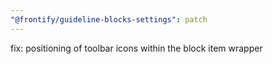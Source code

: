 ```yaml
---
"@frontify/guideline-blocks-settings": patch
---
```


fix: positioning of toolbar icons within the block item wrapper

